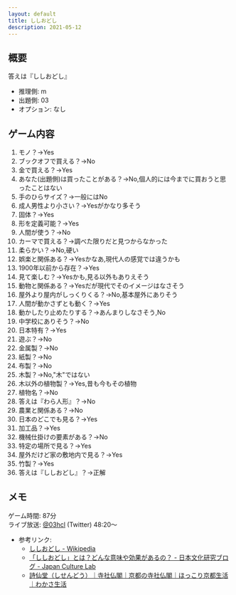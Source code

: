 ```yaml
---
layout: default
title: ししおどし
description: 2021-05-12
---
```


## 概要

答えは『ししおどし』

- 推理側: m
- 出題側: 03
- オプション: なし

## ゲーム内容

1. モノ？→Yes
2. ブックオフで買える？→No
3. 金で買える？→Yes
4. あなた(出題側)は買ったことがある？→No,個人的には今までに買おうと思ったことはない
5. 手のひらサイズ？→一般にはNo
6. 成人男性より小さい？→Yesがかなり多そう
7. 固体？→Yes
8. 形を定義可能？→Yes
9. 人間が使う？→No
10. カーマで買える？→調べた限りだと見つからなかった
11. 柔らかい？→No,硬い
12. 娯楽と関係ある？→Yesかなあ,現代人の感覚では違うかも
13. 1900年以前から存在？→Yes
14. 見て楽しむ？→Yesかも,見る以外もありえそう
15. 動物と関係ある？→Yesだが現代でそのイメージはなさそう
16. 屋外より屋内がしっくりくる？→No,基本屋外にありそう
17. 人間が動かさずとも動く？→Yes
18. 動かしたり止めたりする？→あんまりしなさそう,No
19. 中学校にありそう？→No
20. 日本特有？→Yes
21. 遊ぶ？→No
22. 金属製？→No
23. 紙製？→No
24. 布製？→No
25. 木製？→No,"木"ではない
26. 木以外の植物製？→Yes,昔も今もその植物
27. 植物名？→No
28. 答えは『わら人形』？→No
29. 農業と関係ある？→No
30. 日本のどこでも見る？→Yes
31. 加工品？→Yes
32. 機械仕掛けの要素がある？→No
33. 特定の場所で見る？→Yes
34. 屋外だけど家の敷地内で見る？→Yes
35. 竹製？→Yes
36. 答えは『ししおどし』？→正解

## メモ

ゲーム時間: 87分  
ライブ放送: [@03hcl](https://twitter.com/i/broadcasts/1YqxoyjplevGv?t=48m20s) (Twitter) 48:20～

- 参考リンク:
  - [ししおどし - Wikipedia](https://ja.wikipedia.org/wiki/%E3%81%97%E3%81%97%E3%81%8A%E3%81%A9%E3%81%97)
  - [「ししおどし」とは？どんな意味や効果があるの？ - 日本文化研究ブログ - Japan Culture Lab](https://jpnculture.net/shishiodoshi/)
  - [詩仙堂（しせんどう）｜寺社仏閣｜京都の寺社仏閣｜ほっこり京都生活｜わかさ生活](http://kyoto.wakasa.jp/detail/25/363/)

